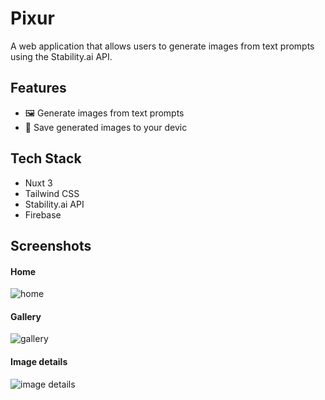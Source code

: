 # Pixur 

A web application that allows users to generate images from text prompts using the Stability.ai API.

## Features

- 🖼️ Generate images from text prompts
- 💾 Save generated images to your devic

## Tech Stack
- Nuxt 3
- Tailwind CSS
- Stability.ai API
- Firebase

## Screenshots

#### Home
![home](https://res.cloudinary.com/du6pa3pa5/image/upload/v1754918436/home_dft52d.webp)

#### Gallery
![gallery](https://res.cloudinary.com/du6pa3pa5/image/upload/v1754918427/gallery_funq0x.webp)

#### Image details
![image details](https://res.cloudinary.com/du6pa3pa5/image/upload/v1754918427/gallery_funq0x.webp)